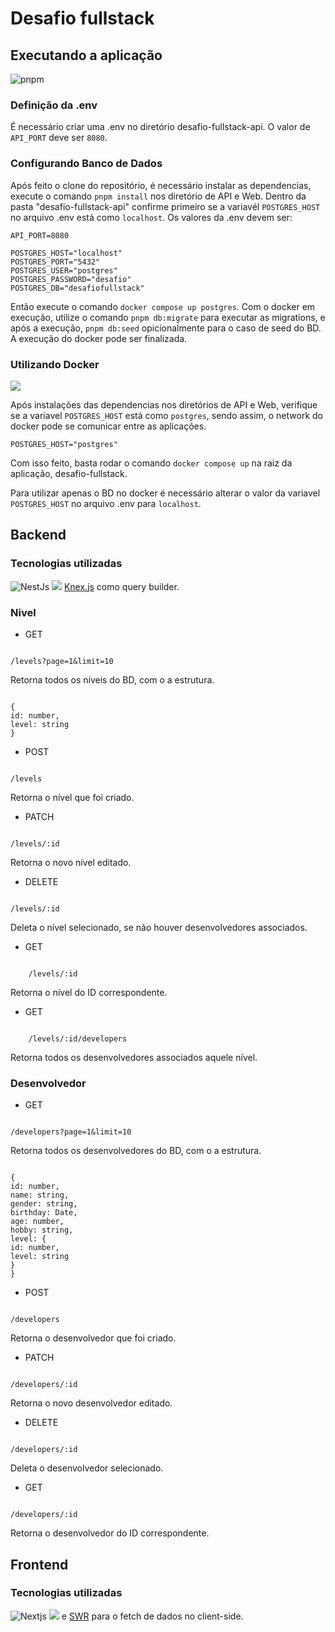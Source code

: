 # Desafio fullstack

## Executando a aplicação

![pnpm](https://img.shields.io/badge/pnpm-yellow?style=for-the-badge&logo=pnpm&logoColor=white)

### Definição da .env

É necessário criar uma .env no diretório desafio-fullstack-api. O valor de `API_PORT` deve ser `8080`.

### Configurando Banco de Dados

Após feito o clone do repositório, é necessário instalar as dependencias, execute o comando `pnpm install` nos diretório de API e Web. Dentro da pasta "desafio-fullstack-api" confirme primeiro se a variavél `POSTGRES_HOST` no arquivo .env está como `localhost`. Os valores da .env devem ser:

```
API_PORT=8080

POSTGRES_HOST="localhost"
POSTGRES_PORT="5432"
POSTGRES_USER="postgres"
POSTGRES_PASSWORD="desafio"
POSTGRES_DB="desafiofullstack"
```

Então execute o comando `docker compose up postgres`. Com o docker em execução, utilize o comando `pnpm db:migrate` para executar as migrations, e após a execução, `pnpm db:seed` opicionalmente para o caso de seed do BD. A execução do docker pode ser finalizada.

### Utilizando Docker

![](https://img.shields.io/badge/Docker-2CA5E0?style=for-the-badge&logo=docker&logoColor=white)

Após instalações das dependencias nos diretórios de API e Web, verifique se a variavel `POSTGRES_HOST` está como `postgres`, sendo assim, o network do docker pode se comunicar entre as aplicações.

```
POSTGRES_HOST="postgres"
```

Com isso feito, basta rodar o comando `docker compose up` na raiz da aplicação, desafio-fullstack.

Para utilizar apenas o BD no docker é necessário alterar o valor da variavel `POSTGRES_HOST` no arquivo .env para `localhost`.

## Backend

### Tecnologias utilizadas

![NestJs](https://img.shields.io/badge/nestjs-E0234E?style=for-the-badge&logo=nestjs&logoColor=white) ![](https://img.shields.io/badge/PostgreSQL-316192?style=for-the-badge&logo=postgresql&logoColor=white) [Knex.js](https://knexjs.org/) como query builder.

### Nivel

- GET

```

/levels?page=1&limit=10

```

Retorna todos os níveis do BD, com o a estrutura.

```

{
id: number,
level: string
}

```

- POST

```

/levels

```

Retorna o nível que foi criado.

- PATCH

```

/levels/:id

```

Retorna o novo nível editado.

- DELETE

```

/levels/:id

```

Deleta o nível selecionado, se não houver desenvolvedores associados.

- GET

```

    /levels/:id

```

Retorna o nível do ID correspondente.

- GET

```

    /levels/:id/developers

```

Retorna todos os desenvolvedores associados aquele nível.

### Desenvolvedor

- GET

```

/developers?page=1&limit=10

```

Retorna todos os desenvolvedores do BD, com o a estrutura.

```

{
id: number,
name: string,
gender: string,
birthday: Date,
age: number,
hobby: string,
level: {
id: number,
level: string
}
}

```

- POST

```

/developers

```

Retorna o desenvolvedor que foi criado.

- PATCH

```

/developers/:id

```

Retorna o novo desenvolvedor editado.

- DELETE

```

/developers/:id

```

Deleta o desenvolvedor selecionado.

- GET

```

/developers/:id

```

Retorna o desenvolvedor do ID correspondente.

## Frontend

### Tecnologias utilizadas

![Nextjs](https://img.shields.io/badge/next%20js-000000?style=for-the-badge&logo=nextdotjs&logoColor=white)
![](https://img.shields.io/badge/Sass-CC6699?style=for-the-badge&logo=sass&logoColor=white) e [SWR](https://swr.vercel.app/) para o fetch de dados no client-side.
